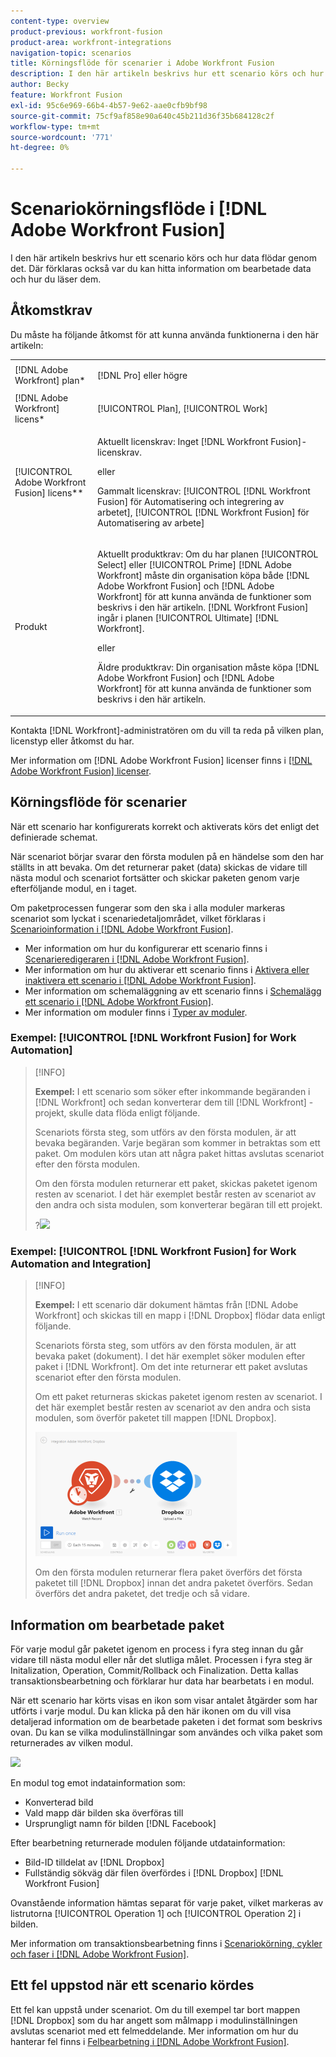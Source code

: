 ```yaml
---
content-type: overview
product-previous: workfront-fusion
product-area: workfront-integrations
navigation-topic: scenarios
title: Körningsflöde för scenarier i Adobe Workfront Fusion
description: I den här artikeln beskrivs hur ett scenario körs och hur data flödar genom det. Där förklaras också var du kan hitta information om bearbetade data och hur du läser dem.
author: Becky
feature: Workfront Fusion
exl-id: 95c6e969-66b4-4b57-9e62-aae0cfb9bf98
source-git-commit: 75cf9af858e90a640c45b211d36f35b684128c2f
workflow-type: tm+mt
source-wordcount: '771'
ht-degree: 0%

---
```


# Scenariokörningsflöde i [!DNL Adobe Workfront Fusion]

I den här artikeln beskrivs hur ett scenario körs och hur data flödar genom det. Där förklaras också var du kan hitta information om bearbetade data och hur du läser dem.

## Åtkomstkrav

Du måste ha följande åtkomst för att kunna använda funktionerna i den här artikeln:

<table style="table-layout:auto"> 
 <col> 
 <col> 
 <tbody> 
  <tr> 
    <td role="rowheader">[!DNL Adobe Workfront] plan*</td> 
   <td> <p>[!DNL Pro] eller högre</p> </td> 
  </tr> 
  <tr data-mc-conditions=""> 
   <td role="rowheader">[!DNL Adobe Workfront] licens*</td> 
   <td> <p>[!UICONTROL Plan], [!UICONTROL Work]</p> </td> 
  </tr> 
  <tr> 
   <td role="rowheader">[!UICONTROL Adobe Workfront Fusion] licens**</td> 
   <td>
   <p>Aktuellt licenskrav: Inget [!DNL Workfront Fusion]-licenskrav.</p>
   <p>eller</p>
   <p>Gammalt licenskrav: [!UICONTROL [!DNL Workfront Fusion] för Automatisering och integrering av arbetet], [!UICONTROL [!DNL Workfront Fusion] för Automatisering av arbete]</p>
   </td> 
  </tr> 
  <tr> 
   <td role="rowheader">Produkt</td> 
   <td>
   <p>Aktuellt produktkrav: Om du har planen [!UICONTROL Select] eller [!UICONTROL Prime] [!DNL Adobe Workfront] måste din organisation köpa både [!DNL Adobe Workfront Fusion] och [!DNL Adobe Workfront] för att kunna använda de funktioner som beskrivs i den här artikeln. [!DNL Workfront Fusion] ingår i planen [!UICONTROL Ultimate] [!DNL Workfront].</p>
   <p>eller</p>
   <p>Äldre produktkrav: Din organisation måste köpa [!DNL Adobe Workfront Fusion] och [!DNL Adobe Workfront] för att kunna använda de funktioner som beskrivs i den här artikeln.</p>
   </td> 
  </tr> 
 </tbody> 
</table>

Kontakta [!DNL Workfront]-administratören om du vill ta reda på vilken plan, licenstyp eller åtkomst du har.

Mer information om [!DNL Adobe Workfront Fusion] licenser finns i [[!DNL Adobe Workfront Fusion] licenser](../../workfront-fusion/get-started/license-automation-vs-integration.md).

## Körningsflöde för scenarier

När ett scenario har konfigurerats korrekt och aktiverats körs det enligt det definierade schemat.

När scenariot börjar svarar den första modulen på en händelse som den har ställts in att bevaka. Om det returnerar paket (data) skickas de vidare till nästa modul och scenariot fortsätter och skickar paketen genom varje efterföljande modul, en i taget.

Om paketprocessen fungerar som den ska i alla moduler markeras scenariot som lyckat i scenariedetaljområdet, vilket förklaras i [Scenarioinformation i [!DNL Adobe Workfront Fusion]](../../workfront-fusion/scenarios/scenario-detail.md).

* Mer information om hur du konfigurerar ett scenario finns i [Scenarieredigeraren i [!DNL Adobe Workfront Fusion]](../../workfront-fusion/scenarios/scenario-editor.md).
* Mer information om hur du aktiverar ett scenario finns i [Aktivera eller inaktivera ett scenario i [!DNL Adobe Workfront Fusion]](../../workfront-fusion/scenarios/activate-or-inactivate-scenario.md).
* Mer information om schemaläggning av ett scenario finns i [Schemalägg ett scenario i [!DNL Adobe Workfront Fusion]](../../workfront-fusion/scenarios/schedule-a-scenario.md).
* Mer information om moduler finns i [Typer av moduler](../../workfront-fusion/modules/module-types.md).

### Exempel: [!UICONTROL [!DNL Workfront Fusion] for Work Automation]

>[!INFO]
>
>**Exempel:** I ett scenario som söker efter inkommande begäranden i [!DNL Workfront] och sedan konverterar dem till [!DNL Workfront] -projekt, skulle data flöda enligt följande.
>
>Scenariots första steg, som utförs av den första modulen, är att bevaka begäranden. Varje begäran som kommer in betraktas som ett paket. Om modulen körs utan att några paket hittas avslutas scenariot efter den första modulen.
>
>Om den första modulen returnerar ett paket, skickas paketet igenom resten av scenariot. I det här exemplet består resten av scenariot av den andra och sista modulen, som konverterar begäran till ett projekt.
>
>?![](assets/example-execution-flow-wf-only-350x157.png)

### Exempel: [!UICONTROL [!DNL Workfront Fusion] for Work Automation and Integration]

>[!INFO]
>
>**Exempel:** I ett scenario där dokument hämtas från [!DNL Adobe Workfront] och skickas till en mapp i [!DNL Dropbox] flödar data enligt följande.
>
>Scenariots första steg, som utförs av den första modulen, är att bevaka paket (dokument). I det här exemplet söker modulen efter paket i [!DNL Workfront]. Om det inte returnerar ett paket avslutas scenariot efter den första modulen.
>
>Om ett paket returneras skickas paketet igenom resten av scenariot. I det här exemplet består resten av scenariot av den andra och sista modulen, som överför paketet till mappen [!DNL Dropbox].
>
>![](assets/example-wf-dropbox-scen-execution-flow-350x202.png)
>
>Om den första modulen returnerar flera paket överförs det första paketet till [!DNL Dropbox] innan det andra paketet överförs. Sedan överförs det andra paketet, det tredje och så vidare.

## Information om bearbetade paket

För varje modul går paketet igenom en process i fyra steg innan du går vidare till nästa modul eller når det slutliga målet. Processen i fyra steg är Initalization, Operation, Commit/Rollback och Finalization. Detta kallas transaktionsbearbetning och förklarar hur data har bearbetats i en modul.

När ett scenario har körts visas en ikon som visar antalet åtgärder som har utförts i varje modul. Du kan klicka på den här ikonen om du vill visa detaljerad information om de bearbetade paketen i det format som beskrivs ovan. Du kan se vilka modulinställningar som användes och vilka paket som returnerades av vilken modul.

![](assets/info-processed-bundles-350x396.png)

En modul tog emot indatainformation som:

* Konverterad bild
* Vald mapp där bilden ska överföras till
* Ursprungligt namn för bilden [!DNL Facebook]

Efter bearbetning returnerade modulen följande utdatainformation:

* Bild-ID tilldelat av [!DNL Dropbox]
* Fullständig sökväg där filen överfördes i [!DNL Dropbox] [!DNL Workfront Fusion]

Ovanstående information hämtas separat för varje paket, vilket markeras av listrutorna [!UICONTROL Operation 1] och [!UICONTROL Operation 2] i bilden.

Mer information om transaktionsbearbetning finns i [Scenariokörning, cykler och faser i [!DNL Adobe Workfront Fusion]](../../workfront-fusion/scenarios/scenario-execution-cycles-phases.md).

## Ett fel uppstod när ett scenario kördes

Ett fel kan uppstå under scenariot. Om du till exempel tar bort mappen [!DNL Dropbox] som du har angett som målmapp i modulinställningen avslutas scenariot med ett felmeddelande. Mer information om hur du hanterar fel finns i [Felbearbetning i [!DNL Adobe Workfront Fusion]](../../workfront-fusion/errors/error-processing.md).
